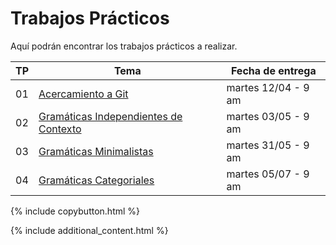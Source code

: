 # Trabajos Prácticos

Aquí podrán encontrar los trabajos prácticos a realizar.

| TP | Tema                                              | Fecha de entrega    |
|----|---------------------------------------------------|---------------------|
| 01 | [Acercamiento a Git](./tp1.md)                    | martes 12/04 - 9 am |
| 02 | [Gramáticas Independientes de Contexto](./tp2.md) | martes 03/05 - 9 am |
| 03 | [Gramáticas Minimalistas](./tp3.pdf)              | martes 31/05 - 9 am |
| 04 | [Gramáticas Categoriales](./tp4.pdf)              | martes 05/07 - 9 am |


{% include copybutton.html %}

{% include additional_content.html %}
